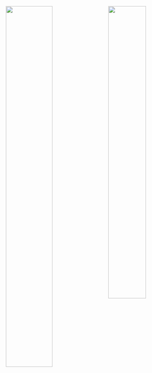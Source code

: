 <div align="center">
  <img align="left" width="50%" src="https://github-readme-stats.vercel.app/api?username=hasangwon&show_icons=true&count_private=true"/>
  <img align="right" width="45%" src="https://github-readme-stats.vercel.app/api/top-langs/?username=hasangwon&layout=compact"/>
</div> 
